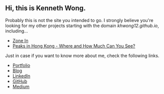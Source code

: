 ## Hi, this is Kenneth Wong.

Probably this is not the site you intended to go. I strongly believe you're looking for my other projects starting with the domain *khwong12.github.io*, including...

- [Zone In](https://khwong12.github.io/OZP_buffer_stat/)
- [Peaks in Hong Kong - Where and How Much Can You See?](https://khwong12.github.io/HK_Peaks/)

Just in case if you want to know more about me, check the following links.

- [Portfolio](https://kennethwong12.netlify.app/)
- [Blog](https://urbandatapalette.com/)
- [LinkedIn](https://www.linkedin.com/in/kenneth-wong-91b390146)
- [GitHub](https://github.com/KHwong12)
- [Medium](https://medium.com/@khwongk12)
